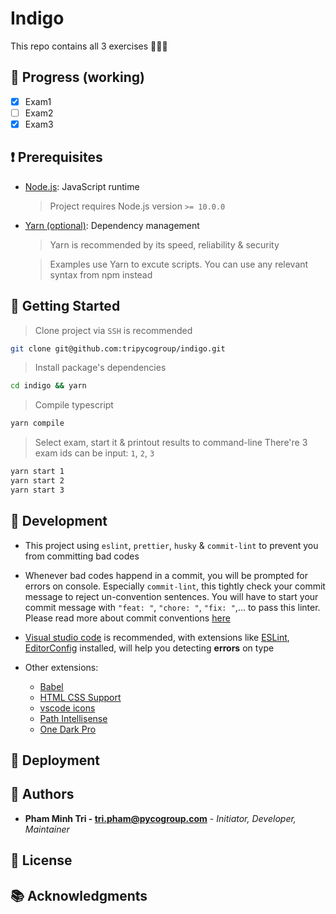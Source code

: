 # Indigo

This repo contains all 3 exercises 📝📝📝

## 🚧 Progress (working)

- [x] Exam1
- [ ] Exam2
- [x] Exam3

## ❗️ Prerequisites

* [Node.js](https://nodejs.org/en/): JavaScript runtime
  
  > Project requires Node.js version `>= 10.0.0`

* [Yarn (optional)](https://yarnpkg.com): Dependency management
  
  > Yarn is recommended by its speed, reliability & security

  > Examples use Yarn to excute scripts. You can use any relevant syntax from npm instead

## 🚀 Getting Started

> Clone project via `SSH` is recommended

```sh
git clone git@github.com:tripycogroup/indigo.git
```

> Install package's dependencies

```sh
cd indigo && yarn
```

> Compile typescript

```sh
yarn compile
```

> Select exam, start it & printout results to command-line
> There're 3 exam ids can be input: `1`, `2`, `3`

```sh
yarn start 1
yarn start 2
yarn start 3
```

## 🐔 Development

* This project using `eslint`, `prettier`, `husky` & `commit-lint` to prevent you from committing bad codes

* Whenever bad codes happend in a commit, you will be prompted for errors on console. Especially ```commit-lint```, this tightly check your commit message to reject un-convention sentences. You will have to start your commit message with ```"feat: "```, ```"chore: "```, ```"fix: "```,... to pass this linter. Please read more about commit conventions [here](https://conventionalcommits.org)

* [Visual studio code](https://code.visualstudio.com) is recommended, with extensions like [ESLint](https://marketplace.visualstudio.com/items?itemName=dbaeumer.vscode-eslint), [EditorConfig](https://marketplace.visualstudio.com/items?itemName=EditorConfig.EditorConfig) installed, will help you detecting **errors** on type

* Other extensions:
  * [Babel](https://marketplace.visualstudio.com/items?itemName=mgmcdermott.vscode-language-babel)
  * [HTML CSS Support](https://marketplace.visualstudio.com/items?itemName=ecmel.vscode-html-css)
  * [vscode icons](https://marketplace.visualstudio.com/items?itemName=robertohuertasm.vscode-icons)
  * [Path Intellisense](https://marketplace.visualstudio.com/items?itemName=christian-kohler.path-intellisense)
  * [One Dark Pro](https://marketplace.visualstudio.com/items?itemName=zhuangtongfa.Material-theme)

## 🔧 Deployment

## 👦 Authors

* **Pham Minh Tri - <tri.pham@pycogroup.com>** - *Initiator, Developer, Maintainer*

## 📝 License

## 📚 Acknowledgments
